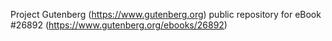 Project Gutenberg (https://www.gutenberg.org) public repository for eBook #26892 (https://www.gutenberg.org/ebooks/26892)
